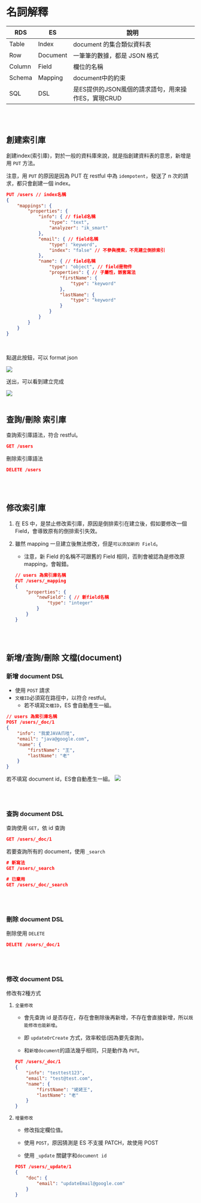 # 名詞解釋


|RDS|ES|說明|
|--|--|--|
|Table|Index| document 的集合類似資料表 |
|Row| Document| 一筆筆的數據，都是 JSON 格式 |
|Column| Field| 欄位的名稱|
|Schema|Mapping| document中的約束 |
|SQL|DSL|是ES提供的JSON風個的請求語句，用來操作ES，實現CRUD|

<br/>

<br/>

## 創建索引庫
創建index(索引庫)，對於一般的資料庫來說，就是指創建資料表的意思，新增是用 `PUT` 方法。

注意，用 `PUT` 的原因是因為 PUT 在 restful 中為 `idempotent`，發送了 n 次的請求，都只會創建一個 index。

```JSON
PUT /users // index名稱
{
    "mappings": {
        "properties": {
            "info": { // field名稱
                "type": "text",
                "analyzer": "ik_smart"
            },
            "email": { // field名稱
                "type": "keyword",
                "index": "false" // 不參與搜索，不見建立倒排索引
            },
            "name": { // field名稱
                "type": "object", // field是物件
                "properties": { // 子屬性，嵌套寫法
                    "firstName": {
                        "type": "keyword"
                    },
                    "lastName": {
                        "type": "keyword"
                    }
                }
            }
        }
    }
}
```

<br/>

點選此按鈕，可以 format json

<img src='../../_image/Snipaste_2024-09-04_20-55-59.png'>


送出，可以看到建立完成

<img src='../../_image/Snipaste_2024-09-04_20-57-02.png'>

<br/>

<br/>

## 查詢/刪除 索引庫
查詢索引庫語法，符合 restful。
```JSON
GET /users
```

刪除索引庫語法
```JSON
DELETE /users
```

<br/>

<br/>

## 修改索引庫
1. 在 ES 中，是禁止修改索引庫，原因是倒排索引在建立後，假如要修改一個 Field，會導致原有的倒排索引失效。

2. 雖然 mapping 一旦建立後無法修改，但是`可以添加新的 Field`。

    * 注意，新 Field 的名稱不可跟舊的 Field 相同，否則會被認為是修改原 mapping，會報錯。

    ```json
    // users 為索引庫名稱
    PUT /users/_mapping
    {
        "properties": {
            "newField": { // 新field名稱
                "type": "integer"
            }
        }
    }
    ```


<br/>

<br/>

## 新增/查詢/刪除 文檔(document)


### 新增 document DSL
* 使用 `POST` 請求
* `文檔ID`必須寫在路徑中，以符合 restful。
    * 若不填寫`文檔ID`，ES 會自動產生一組。



```json
// users 為索引庫名稱
POST /users/_doc/1
{
    "info": "我愛JAVA爪哇",
    "email": "java@google.com",
    "name": {
        "firstName": "王",
        "lastName": "老"
    }
}
```

若不填寫 document id，ES會自動產生一組。
<img src='../../_image/Snipaste_2024-09-04_21-44-25.png'>

<br/>

<br/>

### 查詢 document DSL
查詢使用 `GET`，依 id 查詢
```json
GET /users/_doc/1
```

若要查詢所有的 document，使用 `_search` 
```json
# 新寫法
GET /users/_search

# 已棄用
GET /users/_doc/_search
```


<br/>

<br/>

### 刪除 document DSL
刪除使用 `DELETE`
```json
DELETE /users/_doc/1
```

<br/>

<br/>

### 修改 document DSL
修改有2種方式

1. `全量修改`
    
    * 會先查詢 id 是否存在，存在會刪除後再新增，不存在會直接新增，所以`既能修改也能新增`。
    * 即 `updateOrCreate` 方式，效率較低(因為要先查詢)。

    * 和`新增document`的語法幾乎相同，只是動作為 `PUT`。

    ```json
    PUT /users/_doc/1
    {
        "info": "testtest123",
        "email": "test@test.com",
        "name": {
            "firstName": "姥姥王",
            "lastName": "老"
        }
    }
    ```

2. `增量修改`

    * 修改指定欄位值。

    * 使用 `POST`，原因猜測是 ES 不支援 PATCH，故使用 POST

    * 使用 `_update` 關鍵字和`document id`

    ```json
    POST /users/_update/1
    {
        "doc": {
            "email": "updateEmail@google.com"
        }
    }
    ```
